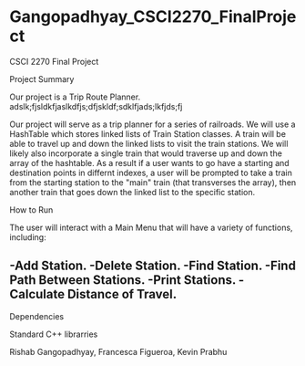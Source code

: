 # Gangopadhyay_CSCI2270_FinalProject

CSCI 2270 Final Project 

Project Summary 

Our project is a Trip Route Planner. adslk;fjsldkfjaslkdfjs;dfjskldf;sdklfjads;lkfjds;fj

Our project will serve as a trip planner for a series of railroads. We will use a HashTable which stores linked lists of Train Station classes. A train will be able to travel up and down the linked lists to visit the train stations. We will likely also incorporate a single train that would traverse up and down the array of the hashtable. As a result if a user wants to go have a starting and destination points in differnt indexes, a user will be prompted to take a train from the starting station to the "main" train (that transverses the array), then another train that goes down the linked list to the specific station. 

How to Run

The user will interact with a Main Menu that will have a variety of functions, including:

-Add Station.
-Delete Station.
-Find Station.
-Find Path Between Stations.
-Print Stations.
-Calculate Distance of Travel.
- 


Dependencies

Standard C++ librarries

Rishab Gangopadhyay, Francesca Figueroa, Kevin Prabhu

